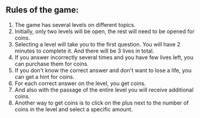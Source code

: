 ## Rules of the game:
  1. The game has several levels on different topics.
  2. Initially, only two levels will be open, the rest will need to be opened for coins.
  3. Selecting a level will take you to the first question. You will have 2 minutes to complete it. And there will be 3 lives in total.
  4. If you answer incorrectly several times and you have few lives left, you can purchase them for coins.
  5. If you don't know the correct answer and don't want to lose a life, you can get a hint for coins.
  6. For each correct answer on the level, you get coins.
  7. And also with the passage of the entire level you will receive additional coins.
  8. Another way to get coins is to click on the plus next to the number of coins in the level and select a specific amount.